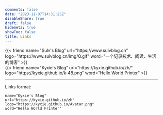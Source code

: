 ```yaml
---
comments: false
date: "2023-11-07T14:31:25Z"
disableShare: true
draft: false
hidemeta: true
showToc: false
title: Links
---
```


<div class="friend">
{{< friend name="Sulv's Blog" url="https://www.sulvblog.cn" logo="https://www.sulvblog.cn/img/Q.gif" word="一个记录技术、阅读、生活的博客" >}}
</div>

<div class="friend">
{{< friend name="Kyxie's Blog" url="https://kyxie.github.io/zh/" logo="https://kyxie.github.io/k-48.png" word="Hello World Printer" >}}
</div>

----
Links format:
```
name="Kyxie's Blog"
url="https://kyxie.github.io/zh"
logo="https://kyxie.github.io/Avatar.png"
word="Hello World Printer"
```